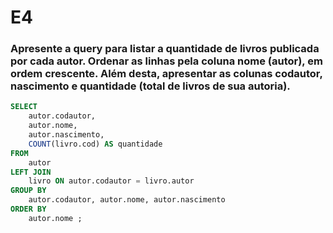 # E4 
### Apresente a query para listar a quantidade de livros publicada por cada autor. Ordenar as linhas pela coluna nome (autor), em ordem crescente. Além desta, apresentar as colunas codautor, nascimento e quantidade (total de livros de sua autoria).

``` sql
SELECT 
    autor.codautor,
    autor.nome,
    autor.nascimento,
    COUNT(livro.cod) AS quantidade
FROM 
    autor
LEFT JOIN 
    livro ON autor.codautor = livro.autor
GROUP BY 
    autor.codautor, autor.nome, autor.nascimento
ORDER BY 
    autor.nome ;

```